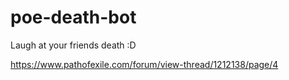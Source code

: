 # poe-death-bot
Laugh at your friends death :D

https://www.pathofexile.com/forum/view-thread/1212138/page/4
